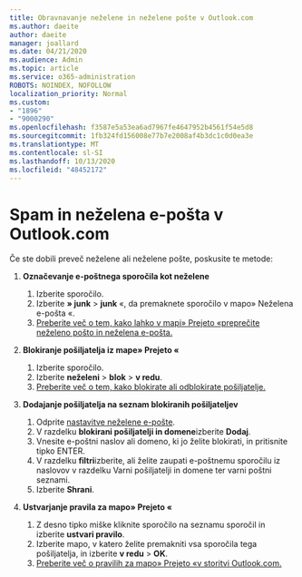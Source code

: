 ```yaml
---
title: Obravnavanje neželene in neželene pošte v Outlook.com
ms.author: daeite
author: daeite
manager: joallard
ms.date: 04/21/2020
ms.audience: Admin
ms.topic: article
ms.service: o365-administration
ROBOTS: NOINDEX, NOFOLLOW
localization_priority: Normal
ms.custom:
- "1896"
- "9000290"
ms.openlocfilehash: f3587e5a53ea6ad7967fe4647952b4561f54e5d8
ms.sourcegitcommit: 1fb324fd156008e77b7e2008af4b3dc1c0d0ea3e
ms.translationtype: MT
ms.contentlocale: sl-SI
ms.lasthandoff: 10/13/2020
ms.locfileid: "48452172"
---
```

# <a name="spam-and-junk-email-in-outlookcom"></a>Spam in neželena e-pošta v Outlook.com

Če ste dobili preveč neželene ali neželene pošte, poskusite te metode:

1. **Označevanje e-poštnega sporočila kot neželene**
    1. Izberite sporočilo.
    1. Izberite **» junk**  >  **junk** «, da premaknete sporočilo v mapo» Neželena e-pošta «.
    1. [Preberite več o tem, kako lahko v mapi» Prejeto «preprečite neželeno pošto in neželena e-pošta.](https://support.office.com/article/a3ece97b-82f8-4a5e-9ac3-e92fa6427ae4?wt.mc_id=Office_Outlook_com_Alchemy)

1. **Blokiranje pošiljatelja iz mape» Prejeto «**
    1. Izberite sporočilo.
    1. Izberite **neželeni**  >  **blok**  >  **v redu**.
    1. [Preberite več o tem, kako blokirate ali odblokirate pošiljatelje.](https://support.office.com/article/afba1c94-77bb-4f50-8b85-057cf52f4d5e?wt.mc_id=Office_Outlook_com_Alchemy)

1. **Dodajanje pošiljatelja na seznam blokiranih pošiljateljev**
    1. Odprite [nastavitve neželene e-pošte](https://outlook.live.com/mail/options/mail/junkEmail/blockedSendersAndDomainsV2).
    1. V razdelku **blokirani pošiljatelji in domene**izberite **Dodaj**.
    1. Vnesite e-poštni naslov ali domeno, ki jo želite blokirati, in pritisnite tipko ENTER.
    1. V razdelku **filtri**izberite, ali želite zaupati e-poštnemu sporočilu iz naslovov v razdelku Varni pošiljatelji in domene ter varni poštni seznami.
    1. Izberite **Shrani**.

1. **Ustvarjanje pravila za mapo» Prejeto «**
    1. Z desno tipko miške kliknite sporočilo na seznamu sporočil in izberite **ustvari pravilo**.
    1. Izberite mapo, v katero želite premakniti vsa sporočila tega pošiljatelja, in izberite **v redu**  >  **OK**.
    1. [Preberite več o pravilih za mapo» Prejeto «v storitvi Outlook.com.](https://support.office.com/article/4b094371-a5d7-49bd-8b1b-4e4896a7cc5d?wt.mc_id=Office_Outlook_com_Alchemy)
